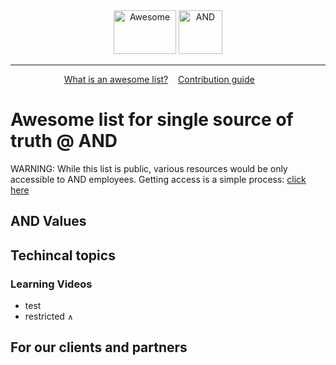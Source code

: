 <div align="center">
	<img width="100" height="70" src="https://raw.githubusercontent.com/sindresorhus/awesome/master/media/logo.svg?sanitize=true" alt="Awesome"/>
	<img width="70" height="70" src="https://avatars0.githubusercontent.com/u/8202123?s=200&v=4" alt="AND"/>
</div>
<hr/>
<p align="center">
	<a href="https://github.com/sindresorhus/awesome/blob/master/awesome.md">What is an awesome list?</a>&nbsp;&nbsp;&nbsp;
	<a href="https://github.com/sindresorhus/awesome/blob/master/contributing.md">Contribution guide</a>&nbsp;&nbsp;&nbsp;
	<a href=""></a>&nbsp;&nbsp;&nbsp;
</p>


# Awesome list for single source of truth @ AND
WARNING: While this list is public, various resources would be only accessible to AND employees. Getting access is a simple process: [click here](https://and.digital/join-us/)

## AND Values

## Techincal topics

### Learning Videos
 - test 
 - restricted <img width="10" height="10" src="https://avatars0.githubusercontent.com/u/8202123?s=200&v=4" alt="AND only"/>


## For our clients and partners
